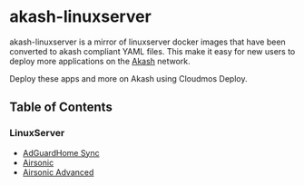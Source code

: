 # akash-linuxserver

akash-linuxserver is a mirror of linuxserver docker images that have been converted to akash compliant YAML files.  This make it easy for new users to deploy more applications on the [Akash](https://akash.network) network.

Deploy these apps and more on Akash using Cloudmos Deploy.

## Table of Contents

### LinuxServer

- [AdGuardHome Sync](adguardhome-sync)
- [Airsonic](airsonic)
- [Airsonic Advanced](airsonic-advanced)
